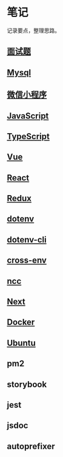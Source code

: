 # 笔记

记录要点，整理思路。

## [面试题](/note/interview)

## [Mysql](/note/mysql)

## [微信小程序](/note/weapp)

## [JavaScript](/note/javascript)

## [TypeScript](/note/typescript)

## [Vue](/note/vue)

## [React](/note/react)

## [Redux](/note/redux)

## [dotenv](/note/dotenv/)

## [dotenv-cli](/note/dotenv-cli/)

## [cross-env](/note/cross-env/)

## [ncc](/note/ncc)

## [Next](/note/next)

## [Docker](/note/docker)

## [Ubuntu](/note/ubuntu)

## pm2

## storybook

## jest

## jsdoc

## autoprefixer
